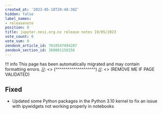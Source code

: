 ```yaml
---
created_at: '2023-05-18T20:48:30Z'
hidden: false
label_names:
- releasenote
position: 0
title: jupyter.nesi.org.nz release notes 19/05/2023
vote_count: 0
vote_sum: 0
zendesk_article_id: 7010547494287
zendesk_section_id: 360001150156
---
```



[//]: <> (REMOVE ME IF PAGE VALIDATED)
[//]: <> (vvvvvvvvvvvvvvvvvvvv)
!!! info
    This page has been automatically migrated and may contain formatting errors.
[//]: <> (^^^^^^^^^^^^^^^^^^^^)
[//]: <> (REMOVE ME IF PAGE VALIDATED)
<h2>Fixed</h2>
<ul>
<li>Updated some Python packages in the Python 3.10 kernel to fix an issue with ipywidgets not working properly in notebooks</li>
</ul>